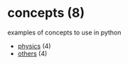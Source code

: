 # concepts (8)
examples of concepts to use in python

+ [physics](physics/README.md) (4)
+ [others](others/README.md) (4)
